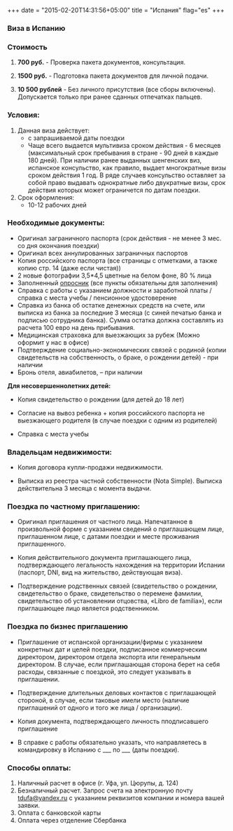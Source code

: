 +++
date = "2015-02-20T14:31:56+05:00"
title = "Испания"
flag="es"
+++
### Виза в Испанию

### Стоимость

1) **700 руб.**  - Проверка пакета документов, консультация.

2) **1500 руб.** - Подготовка пакета документов для личной подачи.

3) **10 500 рублей** - Без личного присутствия (все сборы включены).  Допускается только при ранее сданных отпечатках пальцев.

### Условия:

1. Данная виза действует:
   * с запрашиваемой даты поездки
   * Чаще всего выдается мультивиза сроком действия - 6 месяцев (максимальный срок пребывания в стране - 90 дней в каждые 180 дней). При наличии ранее выданных шенгенских виз, испанское консульство, как правило, выдает многократные визы сроком действия 1 год.
В ряде случаев консульство оставляет за собой право выдавать однократные либо двукратные визы, срок действия которых может ограничется по датам поездки.
2. Срок оформления:
   * 10-12 рабочих дней

### Необходимые документы:

* Оригинал заграничного паспорта (срок действия - не менее 3 мес. со дня окончания поездки)
* Оригинал всех аннулированных заграничных паспортов
* Копия российского паспорта (все страницы с отметками, а также копию стр. 14 (даже если чистая))
* 2 новые фотографии 3,5*4,5 цветные на белом фоне, 80 % лица
* Заполненный [опросник](/forms/Opros-Shengen.docx) (все пункты обязательны для заполнения)
* Справка с работы с указанием должности и заработной платы /справка с места учебы / пенсионное удостоверение
* Справка из банка об остатке денежных средств на счете, или выписка из банка за последние 3 месяца (с синей печатью банка и подписью сотрудника банка). Сумма остатка должна составлять из расчета 100 евро на день прибывания.
* Медицинская страховка для выезжающих за рубеж (Можно оформит у нас в офисе)
* Подтверждение социально-экономических связей с родиной (копии свидетельств на собственность, о браке, о рождении детей) - при наличии
* Бронь отеля, авиабилетов, – при наличии

**Для несовершеннолетних детей:**

* Копия свидетельство о рождении (для детей до 18 лет)

* Согласие на вывоз ребенка + копия российского паспорта не выезжающего родителя (в случае поездки с одним из родителей)

* Справка с места учебы

### Владельцам недвижимости:

* Копия договора купли-продажи недвижимости.

* Выписка из реестра частной собственности (Nota Simple). Выписка действительна 3 месяца с момента выдачи.

### Поездка по частному приглашению:

* Оригинал приглашения от частного лица. Напечатанное в произвольной форме с указанием сведений о приглашающем
лице, приглашенном лице, с датами поездки и месте проживания приглашенного.

* Копия действительного документа приглашающего лица, подтверждающего легальность нахождения на территории Испании (паспорт, DNI, вид на жительство, действующая виза).

* Подтверждение родственных связей (свидетельство о рождении, свидетельство о браке, свидетельство о перемене фамилии, свидетельство об установлении отцовства, «Libro de familia»), если приглашающее лицо является родственником.

### Поездка по бизнес приглашению

* Приглашение от испанской организации/фирмы с указанием конкретных дат и целей поездки, подписанное коммерческим директором, директором отдела экспорта или генеральным директором. В случае, если приглашающая сторона берет на себя расходы, связанные с поездкой, это следует указывать в приглашении.

* Подтверждение длительных деловых контактов с приглашающей стороной, в случае, если таковые имели место (наличие приглашений от одного и того же лица / организации).

* Копия документа, подтверждающего личность пподписавшего приглашение
* В справке с работы обязательно указать, что направляетесь в командировку в Испанию с ___ по ___ (даты поездки).

### Способы оплаты:

1. Наличный расчет в офисе (г. Уфа, ул. Цюрупы, д. 124)
2. Безналичный расчет. Запрос счета на электронную почту [tdufa@yandex.ru](mailto:tdufa@yandex.ru)  с указанием реквизитов компании и номера вашей заявки.
3. Оплата с банковской карты
4. Оплата через отделение Сбербанка
